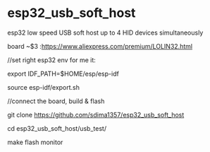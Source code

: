 # esp32_usb_soft_host
esp32 low speed USB soft host up to 4 HID devices simultaneously

board ~$3 :https://www.aliexpress.com/premium/LOLIN32.html

//set right esp32 env for me it:

export IDF_PATH=$HOME/esp/esp-idf

source esp-idf/export.sh


//connect the board, build & flash

git clone  https://github.com/sdima1357/esp32_usb_soft_host

cd esp32_usb_soft_host/usb_test/

make flash monitor


